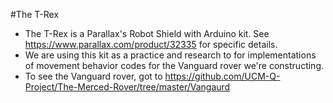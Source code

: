 #The T-Rex
  * The T-Rex is a Parallax's Robot Shield with Arduino kit. See https://www.parallax.com/product/32335 for specific details.
  * We are using this kit as a practice and research to for implementations of movement behavior codes for the Vanguard rover we're constructing.
  * To see the Vanguard rover, got to https://github.com/UCM-Q-Project/The-Merced-Rover/tree/master/Vangaurd
